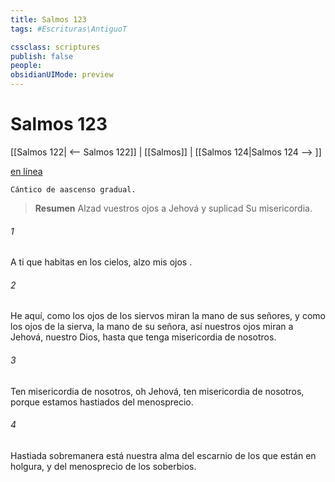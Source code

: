 ```yaml
---
title: Salmos 123
tags: #Escrituras\AntiguoT

cssclass: scriptures
publish: false
people:
obsidianUIMode: preview
---
```


# Salmos 123
[[Salmos 122| <-- Salmos 122]] | [[Salmos]] | [[Salmos 124|Salmos 124 --> ]]

[en línea](https://churchofjesuschrist.org/study/scriptures/ot/ps/123?lang=spa)

```
Cántico de aascenso gradual.
```

> __Resumen__
Alzad vuestros ojos a Jehová y suplicad Su misericordia.

###### 1 
A ti que habitas en los cielos,
alzo mis 
ojos
.

###### 2 
He aquí, como los ojos de los siervos 
miran
 la mano de sus señores,
y
 como los ojos de la sierva, la mano de su señora,
así nuestros ojos 
miran
 a Jehová, nuestro Dios,
hasta que tenga 
misericordia
 de nosotros.

###### 3 
Ten misericordia de nosotros, oh Jehová, ten misericordia de nosotros,
porque estamos hastiados del menosprecio.

###### 4 
Hastiada sobremanera está nuestra alma
del escarnio de los que están en holgura,
y del menosprecio de los soberbios.

